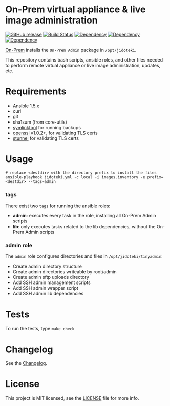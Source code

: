 # On-Prem virtual appliance & live image administration

[![GitHub release](https://img.shields.io/github/release/on-prem/jidoteki-admin.svg)](https://on-premises.com) [![Build Status](https://travis-ci.org/on-prem/jidoteki-admin.svg?branch=master)](https://travis-ci.org/on-prem/jidoteki-admin)  [![Dependency](https://img.shields.io/badge/[deps]&#32;picolisp--semver-v0.10.0-ff69b4.svg)](https://github.com/aw/picolisp-semver) [![Dependency](https://img.shields.io/badge/[deps]&#32;picolisp--json-v3.9.0-ff69b4.svg)](https://github.com/aw/picolisp-json) [![Dependency](https://img.shields.io/badge/[deps]&#32;picolisp--unit-v2.1.0-ff69b4.svg)](https://github.com/aw/picolisp-unit.git)

[On-Prem](https://on-premises.com) installs the `On-Prem Admin` package in `/opt/jidoteki`.

This repository contains bash scripts, ansible roles, and other files needed to perform remote virtual appliance or live image administration, updates, etc.

# Requirements

* Ansible 1.5.x
* curl
* git
* sha1sum (from core-utils)
* [symlinktool](https://github.com/on-prem/tinycore-symlinktool) for running backups
* [openssl](https://openssl.org/) v1.0.2+, for validating TLS certs
* [stunnel](https://www.stunnel.org) for validating TLS certs

# Usage

```
# replace <destdir> with the directory prefix to install the files
ansible-playbook jidoteki.yml -c local -i images.inventory -e prefix=<destdir> --tags=admin
```

### tags

There exist two `tags` for running the ansible roles:

  - **admin**: executes every task in the role, installing all On-Prem Admin scripts
  - **lib**: only executes tasks related to the lib dependencies, without the On-Prem Admin scripts

### admin role

The `admin` role configures directories and files in `/opt/jidoteki/tinyadmin`:

  * Create admin directory structure
  * Create admin directories writeable by root/admin
  * Create admin sftp uploads directory
  * Add SSH admin management scripts
  * Add SSH admin wrapper script
  * Add SSH admin lib dependencies

# Tests

To run the tests, type `make check`

# Changelog

See the [Changelog](CHANGELOG.md).

# License

This project is MIT licensed, see the [LICENSE](LICENSE) file for more info.
